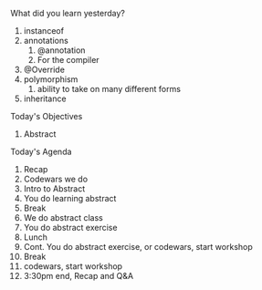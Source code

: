 What did you learn yesterday?

1. instanceof
2. annotations
   1. @annotation
   2. For the compiler
3. @Override
4. polymorphism
   1. ability to take on many different forms
5. inheritance

Today's Objectives

1. Abstract

Today's Agenda

1. Recap
2. Codewars we do
3. Intro to Abstract
4. You do learning abstract
5. Break
6. We do abstract class
7. You do abstract exercise
8. Lunch
9. Cont. You do abstract exercise, or codewars, start workshop
10. Break
11. codewars, start workshop
12. 3:30pm end, Recap and Q&A
